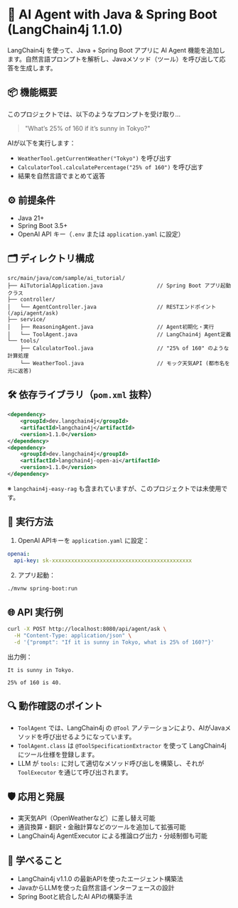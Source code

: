 # 🧠 AI Agent with Java & Spring Boot (LangChain4j 1.1.0)

LangChain4j を使って、Java + Spring Boot アプリに AI Agent 機能を追加します。自然言語プロンプトを解析し、Javaメソッド（ツール）を呼び出して応答を生成します。

## 📦 機能概要

このプロジェクトでは、以下のようなプロンプトを受け取り…

> "What’s 25% of 160 if it’s sunny in Tokyo?"

AIが以下を実行します：

* `WeatherTool.getCurrentWeather("Tokyo")` を呼び出す
* `CalculatorTool.calculatePercentage("25% of 160")` を呼び出す
* 結果を自然言語でまとめて返答

## ⚙️ 前提条件

* Java 21+
* Spring Boot 3.5+
* OpenAI API キー（`.env` または `application.yaml` に設定）

## 🗂️ ディレクトリ構成

```
src/main/java/com/sample/ai_tutorial/
├── AiTutorialApplication.java                 // Spring Boot アプリ起動クラス
├── controller/
│   └── AgentController.java                   // RESTエンドポイント (/api/agent/ask)
├── service/
│   ├── ReasoningAgent.java                    // Agent初期化・実行
│   └── ToolAgent.java                         // LangChain4j Agent定義
└── tools/
    ├── CalculatorTool.java                    // "25% of 160" のような計算処理
    └── WeatherTool.java                       // モック天気API (都市名を元に返答)
```

## 🛠️ 依存ライブラリ（`pom.xml` 抜粋）

```xml
<dependency>
    <groupId>dev.langchain4j</groupId>
    <artifactId>langchain4j</artifactId>
    <version>1.1.0</version>
</dependency>
<dependency>
    <groupId>dev.langchain4j</groupId>
    <artifactId>langchain4j-open-ai</artifactId>
    <version>1.1.0</version>
</dependency>
```

※ `langchain4j-easy-rag` も含まれていますが、このプロジェクトでは未使用です。

## 🚀 実行方法

1. OpenAI APIキーを `application.yaml` に設定：

```yaml
openai:
  api-key: sk-xxxxxxxxxxxxxxxxxxxxxxxxxxxxxxxxxxxxxxxxxxxx
```

2. アプリ起動：

```bash
./mvnw spring-boot:run
```

## 🌐 API 実行例

```bash
curl -X POST http://localhost:8080/api/agent/ask \
  -H "Content-Type: application/json" \
  -d '{"prompt": "If it is sunny in Tokyo, what is 25% of 160?"}'
```

出力例：

```
It is sunny in Tokyo. 

25% of 160 is 40.
```

## 🔍 動作確認のポイント

* `ToolAgent` では、LangChain4j の `@Tool` アノテーションにより、AIがJavaメソッドを呼び出せるようになっています。
* `ToolAgent.class` は `@ToolSpecificationExtractor` を使って LangChain4j にツール仕様を登録します。
* LLM が `tools:` に対して適切なメソッド呼び出しを構築し、それが `ToolExecutor` を通じて呼び出されます。

## 🛡️ 応用と発展

* 実天気API（OpenWeatherなど）に差し替え可能
* 通貨換算・翻訳・金融計算などのツールを追加して拡張可能
* LangChain4j AgentExecutor による推論ログ出力・分岐制御も可能

## 🧠 学べること

* LangChain4j v1.1.0 の最新APIを使ったエージェント構築法
* JavaからLLMを使った自然言語インターフェースの設計
* Spring Bootと統合したAI APIの構築手法

